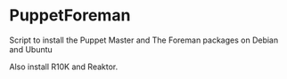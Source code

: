 # PuppetForeman #

Script to install the Puppet Master and The Foreman packages on Debian and Ubuntu

Also install R10K and Reaktor.

